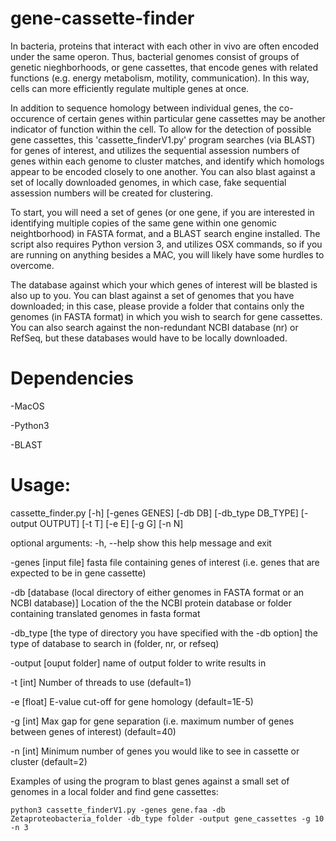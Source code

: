 # gene-cassette-finder
In bacteria, proteins that interact with each other in vivo are often encoded under the same operon. Thus, bacterial genomes consist of groups of genetic nieghborhoods, or gene cassettes, that encode genes with related functions (e.g. energy metabolism, motility, communication). In this way, cells can more efficiently regulate multiple genes at once.

In addition to sequence homology between individual genes, the co-occurence of certain genes within particular gene cassettes may be another indicator of function within the cell. To allow for the detection of possible gene cassettes, this 'cassette\_finderV1.py' program searches (via BLAST) for genes of interest, and utilizes the sequential assession numbers of genes within each genome to cluster matches, and identify which homologs appear to be encoded closely to one another. You can also blast against a set of locally downloaded genomes, in which case, fake sequential assession numbers will be created for clustering.

To start, you will need a set of genes (or one gene, if you are interested in identifying multiple copies of the same gene within one genomic neightborhood) in FASTA format, and a BLAST search engine installed. The script also requires Python version 3, and utilizes OSX commands, so if you are running on anything besides a MAC, you will likely have some hurdles to overcome.

The database against which your which genes of interest will be blasted is also up to you. You can blast against a set of genomes that you have downloaded; in this case, please provide a folder that contains only the genomes (in FASTA format) in which you wish to search for gene cassettes. You can also search against the non-redundant NCBI database (nr) or RefSeq, but these databases would have to be locally downloaded.

# Dependencies
  -MacOS
  
  -Python3
  
  -BLAST

# Usage:

cassette\_finder.py [-h] [-genes GENES] [-db DB] [-db_type DB_TYPE]
                          [-output OUTPUT] [-t T] [-e E] [-g G] [-n N]

optional arguments:
  -h, --help        show this help message and exit
  
  -genes [input file]      fasta file containing genes of interest (i.e. genes that
                    are expected to be in gene cassette)
                    
  -db [database (local directory of either genomes in FASTA format or an NCBI database)]            Location of the the NCBI protein database or folder
                    containing translated genomes in fasta format
                    
  -db\_type [the type of directory you have specified with the -db option]  the type of database to search in (folder, nr, or refseq)
  
  -output [ouput folder]    name of output folder to write results in
  
  -t [int]              Number of threads to use (default=1)
  
  -e [float]              E-value cut-off for gene homology (default=1E-5)
  
  -g [int]              Max gap for gene separation (i.e. maximum number of genes
                    between genes of interest) (default=40)
                    
  -n [int]              Minimum number of genes you would like to see in cassette
                    or cluster (default=2)

Examples of using the program to blast genes against a small set of genomes in a local folder and find gene cassettes:

    python3 cassette_finderV1.py -genes gene.faa -db Zetaproteobacteria_folder -db_type folder -output gene_cassettes -g 10 -n 3

